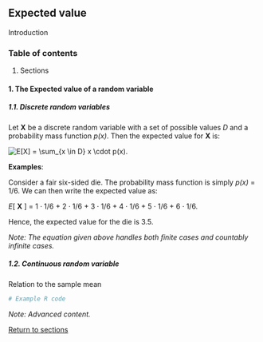 ## Expected value

Introduction

### Table of contents
1. Sections

#### 1. The Expected value of a random variable

##### 1.1. Discrete random variables

Let **X** be a discrete random variable with a set of possible values *D* and a probability mass function *p(x)*. Then the expected value for **X** is:

![E\[X\] = \sum_{x \in D} x \cdot p(x)](https://render.githubusercontent.com/render/math?math=E%5BX%5D%20%3D%20%5Csum_%7Bx%20%5Cin%20D%7D%20x%20%5Ccdot%20p(x)).

**Examples**:

Consider a fair six-sided die. The probability mass function is simply *p(x)* = 1/6. We can then write the expected value as:

*E*[ **X** ] = 1 &middot; 1/6 + 2 &middot; 1/6 + 3 &middot; 1/6 + 4 &middot; 1/6 + 5 &middot; 1/6 + 6 &middot; 1/6.

Hence, the expected value for the die is 3.5.

*Note: The equation given above handles both finite cases and countably infinite cases.*

##### 1.2. Continuous random variable


Relation to the sample mean




```R
# Example R code
```

*Note: Advanced content.*

[Return to sections](C00_P002_Chapters.md)


